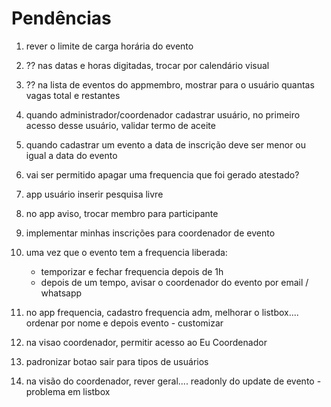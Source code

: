 # Pendências

1) rever o limite de carga horária do evento
2) ?? nas datas e horas digitadas, trocar por calendário visual
3) ?? na lista de eventos do appmembro, mostrar para o usuário quantas vagas total e restantes

6) quando administrador/coordenador cadastrar usuário, no primeiro acesso desse usuário, validar termo de aceite

8) quando cadastrar um evento a data de inscrição deve ser menor ou igual a data do evento

11) vai ser permitido apagar uma frequencia que foi gerado atestado?



12) app usuário inserir pesquisa livre

13) no app aviso, trocar membro para participante

14) implementar minhas inscrições para coordenador de evento

15) uma vez que o evento tem a frequencia liberada:
    - temporizar e fechar frequencia depois de 1h
    - depois de um tempo, avisar o coordenador do evento por email / whatsapp

16) no app frequencia, cadastro frequencia adm, melhorar o listbox.... ordenar por nome e depois evento - customizar

17) na visao coordenador, permitir acesso ao Eu Coordenador


18) padronizar botao sair para tipos de usuários

19) na visão do coordenador, rever geral.... readonly do update de evento - problema em listbox